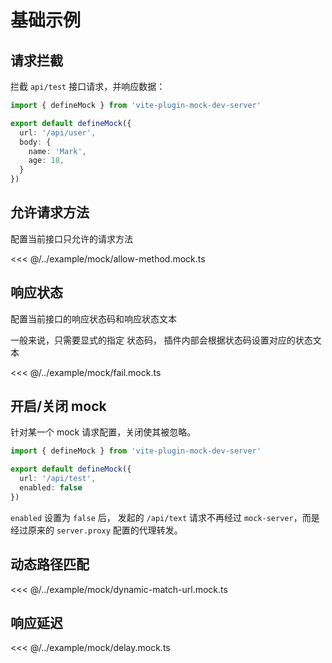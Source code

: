 # 基础示例

## 请求拦截

拦截 `api/test` 接口请求，并响应数据：

```ts
import { defineMock } from 'vite-plugin-mock-dev-server'

export default defineMock({
  url: '/api/user',
  body: {
    name: 'Mark',
    age: 18,
  }
})
```

## 允许请求方法

配置当前接口只允许的请求方法

<<< @/../example/mock/allow-method.mock.ts

## 响应状态

配置当前接口的响应状态码和响应状态文本

一般来说，只需要显式的指定 状态码， 插件内部会根据状态码设置对应的状态文本

<<< @/../example/mock/fail.mock.ts

## 开启/关闭 mock

针对某一个 mock 请求配置，关闭使其被忽略。

```ts
import { defineMock } from 'vite-plugin-mock-dev-server'

export default defineMock({
  url: '/api/test',
  enabled: false
})
```

`enabled` 设置为 `false` 后， 发起的 `/api/text` 请求不再经过 `mock-server`，而是经过原来的
`server.proxy` 配置的代理转发。

## 动态路径匹配

<<< @/../example/mock/dynamic-match-url.mock.ts

## 响应延迟

<<< @/../example/mock/delay.mock.ts
